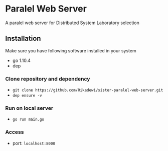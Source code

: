 # Paralel Web Server
A paralel web server for Distributed System Laboratory selection

## Installation
Make sure you have following software installed in your system
* go 1.10.4
* dep 

### Clone repository and dependency
* `git clone https://github.com/Rikadewi/sister-paralel-web-server.git`
* `dep ensure -v`
### Run on local server
* `go run main.go`
### Access
* port: `localhost:8000`

